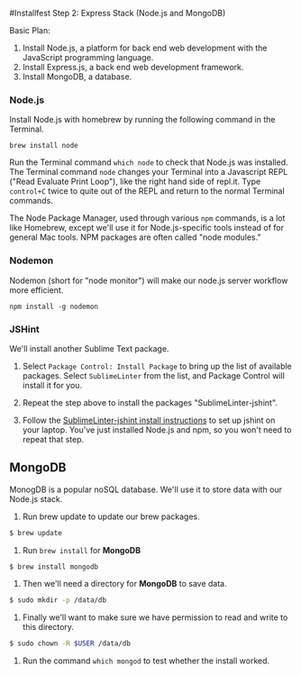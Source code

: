 #Installfest Step 2: Express Stack (Node.js and MongoDB)

Basic Plan:

1. Install Node.js, a platform for back end web development with the JavaScript programming language. 
2. Install Express.js, a back end web development framework. 
3. Install MongoDB, a database. 

### Node.js

Install Node.js with homebrew by running the following command in the Terminal.

```
brew install node
```


Run the Terminal command `which node` to check that Node.js was installed. The Terminal command `node` changes your Terminal into a Javascript REPL ("Read Evaluate Print Loop"), like the right hand side of repl.it.  Type `control+C` twice to quite out of the REPL and return to the normal Terminal commands.  

The Node Package Manager, used through various `npm` commands, is a lot like Homebrew, except we'll use it for Node.js-specific tools instead of for general Mac tools. NPM packages are often called "node modules."

### Nodemon

Nodemon (short for "node monitor") will make our node.js server workflow more efficient.

```
npm install -g nodemon
```

### JSHint

We'll install another Sublime Text package.

1. Select `Package Control: Install Package` to bring up the list of available packages.  Select `SublimeLinter` from the list, and Package Control will install it for you.

1. Repeat the step above to install the packages "SublimeLinter-jshint".

1. Follow the <a href="https://github.com/SublimeLinter/SublimeLinter-jshint" target="_blank">SublimeLinter-jshint install instructions</a> to set up jshint on your laptop. You've just installed Node.js and npm, so you won't need to repeat that step.

## MongoDB

MonogDB is a popular noSQL database.  We'll use it to store data with our Node.js stack. 

1. Run brew update to update our brew packages.

  ```bash
  $ brew update
  ```
1. Run `brew install` for **MongoDB**

  ```bash
  $ brew install mongodb
  ```

1. Then we'll need a directory for **MongoDB** to save data.

  ```bash
  $ sudo mkdir -p /data/db
  ```

1. Finally we'll want to make sure we have permission to read and write to this directory.

  ```bash
  $ sudo chown -R $USER /data/db
  ```

1. Run the command `which mongod` to test whether the install worked.  